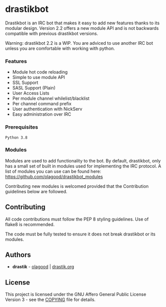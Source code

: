 # drastikbot

Drastikbot is an IRC bot that makes it easy to add new features thanks to its modular design.
Version 2.2 offers a new module API and is not backwards compatible with previous
drastikbot versions.

Warning: drastikbot 2.2 is a WIP. You are adviced to use another IRC
bot unless you are comfortable with working with python.

### Features
- Module hot code reloading
- Simple to use module API
- SSL Support
- SASL Support (Plain)
- User Access Lists
- Per module channel whilelist/blacklist
- Per channel command prefix
- User authentication with NickServ
- Easy administration over IRC

### Prerequisites

```
Python 3.8
```

### Modules

Modules are used to add functionality to the bot. By default,
drastikbot, only has a small set of built in modules used for
implementing the IRC protocol. A list of modules you can use can be
found here: https://github.com/olagood/drastikbot_modules

Contributing new modules is welcomed provided that the Contribution
guidelines below are followed.

## Contributing

All code contributions must follow the PEP 8 styling guidelines. Use of flake8 is recommended.

The code must be fully tested to ensure it does not break drastikbot or its modules.

## Authors

* **drastik** - [olagood](https://github.com/olagood) | [drastik.org](http://drastik.org)

## License

This project is licensed under the GNU Affero General Public License Version 3 - see the [COPYING](COPYING) file for details.
